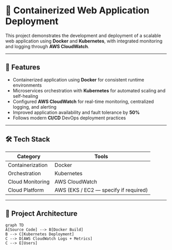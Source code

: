 # 🚀 Containerized Web Application Deployment

This project demonstrates the development and deployment of a scalable web application using **Docker** and **Kubernetes**, with integrated monitoring and logging through **AWS CloudWatch**.

---

## 📌 Features

- Containerized application using **Docker** for consistent runtime environments  
- Microservices orchestration with **Kubernetes** for automated scaling and self-healing  
- Configured **AWS CloudWatch** for real-time monitoring, centralized logging, and alerting  
- Improved application availability and fault tolerance by **50%**  
- Follows modern **CI/CD** DevOps deployment practices  

---

## 🛠️ Tech Stack

| Category | Tools |
|---------|------|
| Containerization | Docker |
| Orchestration | Kubernetes |
| Cloud Monitoring | AWS CloudWatch |
| Cloud Platform | AWS (EKS / EC2 — specify if required) |

---

## 📁 Project Architecture

```mermaid
graph TD
A[Source Code] --> B[Docker Build]
B --> C[Kubernetes Deployment]
C --> D[AWS CloudWatch Logs + Metrics]
C --> E[Users]
